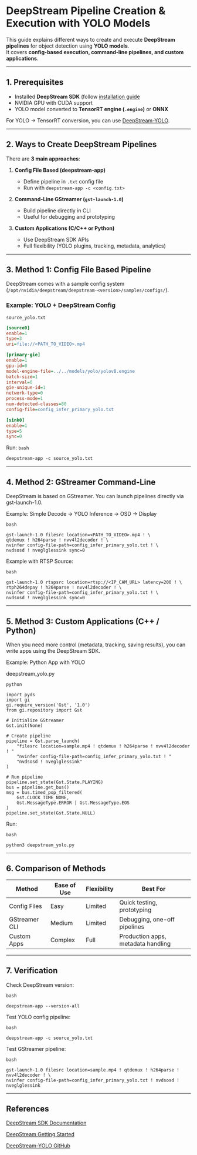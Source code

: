 #  DeepStream Pipeline Creation & Execution with YOLO Models

This guide explains different ways to create and execute **DeepStream pipelines** for object detection using **YOLO models**.  
It covers **config-based execution, command-line pipelines, and custom applications**.

---

##  1. Prerequisites

- Installed **DeepStream SDK** (follow [installation guide](https://github.com/Siddh01110/DeepStream/tree/main/How%20to%20install%20DeepStream%20on%20dGPUx86)
- NVIDIA GPU with CUDA support  
- YOLO model converted to **TensorRT engine (`.engine`)** or **ONNX**  

 For YOLO → TensorRT conversion, you can use [DeepStream-YOLO](https://github.com/marcoslucianops/DeepStream-Yolo).

---

##  2. Ways to Create DeepStream Pipelines

There are **3 main approaches**:

1. **Config File Based (deepstream-app)**  
   - Define pipeline in `.txt` config file  
   - Run with `deepstream-app -c <config.txt>`  

2. **Command-Line GStreamer (`gst-launch-1.0`)**  
   - Build pipeline directly in CLI  
   - Useful for debugging and prototyping  

3. **Custom Applications (C/C++ or Python)**  
   - Use DeepStream SDK APIs  
   - Full flexibility (YOLO plugins, tracking, metadata, analytics)  

---

##  3. Method 1: Config File Based Pipeline

DeepStream comes with a sample config system (`/opt/nvidia/deepstream/deepstream-<version>/samples/configs/`).

### Example: YOLO + DeepStream Config

`source_yolo.txt`
```ini
[source0]
enable=1
type=3
uri=file://<PATH_TO_VIDEO>.mp4

[primary-gie]
enable=1
gpu-id=0
model-engine-file=../../models/yolo/yolov8.engine
batch-size=1
interval=0
gie-unique-id=1
network-type=0
process-mode=1
num-detected-classes=80
config-file=config_infer_primary_yolo.txt

[sink0]
enable=1
type=5
sync=0
```
Run:
`bash`
```
deepstream-app -c source_yolo.txt
```
---

## 4. Method 2: GStreamer Command-Line

DeepStream is based on GStreamer. You can launch pipelines directly via gst-launch-1.0.

Example: Simple Decode → YOLO Inference → OSD → Display

`bash`
```
gst-launch-1.0 filesrc location=<PATH_TO_VIDEO>.mp4 ! \
qtdemux ! h264parse ! nvv4l2decoder ! \
nvinfer config-file-path=config_infer_primary_yolo.txt ! \
nvdsosd ! nveglglessink sync=0
```

Example with RTSP Source:

`bash`
```
gst-launch-1.0 rtspsrc location=rtsp://<IP_CAM_URL> latency=200 ! \
rtph264depay ! h264parse ! nvv4l2decoder ! \
nvinfer config-file-path=config_infer_primary_yolo.txt ! \
nvdsosd ! nveglglessink sync=0
```
---

## 5. Method 3: Custom Applications (C++ / Python)

When you need more control (metadata, tracking, saving results), you can write apps using the DeepStream SDK.

Example: Python App with YOLO

deepstream_yolo.py

`python`
```
import pyds
import gi
gi.require_version('Gst', '1.0')
from gi.repository import Gst

# Initialize GStreamer
Gst.init(None)

# Create pipeline
pipeline = Gst.parse_launch(
    "filesrc location=sample.mp4 ! qtdemux ! h264parse ! nvv4l2decoder ! "
    "nvinfer config-file-path=config_infer_primary_yolo.txt ! "
    "nvdsosd ! nveglglessink"
)

# Run pipeline
pipeline.set_state(Gst.State.PLAYING)
bus = pipeline.get_bus()
msg = bus.timed_pop_filtered(
    Gst.CLOCK_TIME_NONE,
    Gst.MessageType.ERROR | Gst.MessageType.EOS
)
pipeline.set_state(Gst.State.NULL)
```

Run:

`bash`
```
python3 deepstream_yolo.py
```
---

## 6. Comparison of Methods
| Method          | Ease of Use | Flexibility | Best For                         |
|-----------------|-------------|-------------|----------------------------------|
| Config Files    |  Easy     |  Limited  | Quick testing, prototyping       |
| GStreamer CLI   |  Medium  |  Limited  | Debugging, one-off pipelines     |
| Custom Apps     |  Complex  |  Full     | Production apps, metadata handling |


---

## 7. Verification

Check DeepStream version:

`bash`
```
deepstream-app --version-all
```

Test YOLO config pipeline:

`bash`
```
deepstream-app -c source_yolo.txt
```

Test GStreamer pipeline:

`bash`
```
gst-launch-1.0 filesrc location=sample.mp4 ! qtdemux ! h264parse ! nvv4l2decoder ! \
nvinfer config-file-path=config_infer_primary_yolo.txt ! nvdsosd ! nveglglessink
```
---

## References

[DeepStream SDK Documentation](https://docs.nvidia.com/metropolis/deepstream/dev-guide/index.html)

[DeepStream Getting Started](https://developer.nvidia.com/deepstream-getting-started?utm_source=chatgpt.com)

[DeepStream-YOLO GitHub](https://github.com/marcoslucianops/DeepStream-Yolo)

